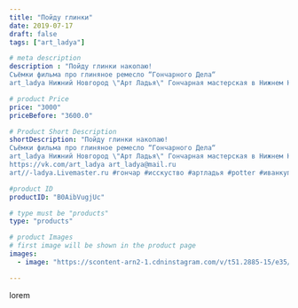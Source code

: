 ```yaml
---
title: "Пойду глинки"
date: 2019-07-17
draft: false
tags: ["art_ladya"]

# meta description
description : "Пойду глинки накопаю! 
Съёмки фильма про глиняное ремесло “Гончарного Дела“
art_ladya Нижний Новгород \"Арт Ладья\" Гончарная мастерская в Нижнем Новгороде. Изг"

# product Price
price: "3000"
priceBefore: "3600.0"

# Product Short Description
shortDescription: "Пойду глинки накопаю! 
Съёмки фильма про глиняное ремесло “Гончарного Дела“
art_ladya Нижний Новгород \"Арт Ладья\" Гончарная мастерская в Нижнем Новгороде. Изготовление керамики и мастер//-классы по обучению. 
https://vk.com/art_ladya art_ladya@mail.ru 
art//-ladya.Livemaster.ru #гончар #исскуство #артладья #potter #иванкупала #керамикаручнаяработа #гончарнаямастерская #керамиканазаказ #handmade #гончар #керамика  #эксклюзивнаякерамика #dishes #decor #ceramicar #историческаяреконструкция #claygoods #фестиваль #medieval #ceramic #design #artladya #нижнийновгород #ceramicart #фильм #съёмкифильма #гончаноедело #гончарныйкруг #clay #авторскаякерамика"

#product ID
productID: "B0AibVugjUc"

# type must be "products"
type: "products"

# product Images
# first image will be shown in the product page
images:
  - image: "https://scontent-arn2-1.cdninstagram.com/v/t51.2885-15/e35/66072058_109345856903922_6356805678619217263_n.jpg?tp=1&_nc_ht=scontent-arn2-1.cdninstagram.com&_nc_cat=106&_nc_ohc=OTq-XuXDGewAX-luG-4&ccb=7-4&oh=9c2a4eee7b6573d862f114e10fbb6bfc&oe=60835E2E&_nc_sid=86f79a&ig_cache_key=MjA4OTgyMTYzOTQzNjAyMzA2OA%3D%3D.2-ccb7-4"

---
```

lorem
